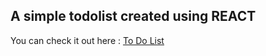 ## A simple todolist created using REACT

You can check it out here : [To Do List](https://todolist-react-01.vercel.app/target="_blank")
